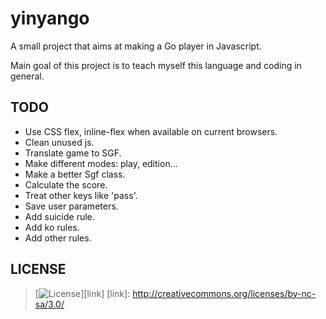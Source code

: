 # yinyango

A small project that aims at making a Go player in Javascript.

Main goal of this project is to teach myself this language and coding in
general.

## TODO

- Use CSS flex, inline-flex when available on current browsers.
- Clean unused js.
- Translate game to SGF.
- Make different modes: play, edition...
- Make a better Sgf class.
- Calculate the score.
- Treat other keys like 'pass'.
- Save user parameters.
- Add suicide rule.
- Add ko rules.
- Add other rules.

## LICENSE

>[![License](http://i.creativecommons.org/l/by-nc-sa/3.0/88x31.png)][link]
[link]: http://creativecommons.org/licenses/by-nc-sa/3.0/
